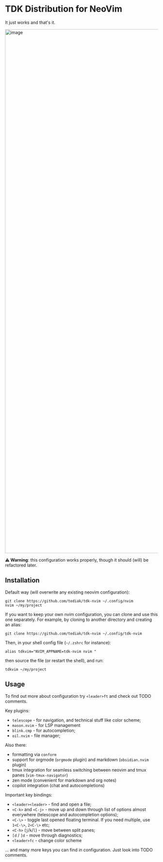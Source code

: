 # TDK Distribution for NeoVim 

It just works and that's it.

<img width="1724" alt="image" src="https://github.com/user-attachments/assets/9b8d36c7-ed7b-4f2f-be9b-2c2860aff571" />

**⚠️ Warning**: this configuration works properly, though it should (will) be refactored later. 

## Installation

Default way (will overwrite any existing neovim configuration):

```
git clone https://github.com/tediak/tdk-nvim ~/.config/nvim
nvim ~/my/project
```

If you want to keep your own nvim configuration, you can clone and use this one separately. For example, by cloning to another directory and creating an alias:

```
git clone https://github.com/tediak/tdk-nvim ~/.config/tdk-nvim
```

Then, in your shell config file (`~/.zshrc` for instance):

```
alias tdkvim="NVIM_APPNAME=tdk-nvim nvim "
```

then source the file (or restart the shell), and run:

```
tdkvim ~/my/project
```

## Usage

To find out more about configuration try `<leader>ft` and check out TODO comments.

Key plugins:

- `telescope` - for navigation, and technical stuff like color scheme;
- `mason.nvim` - for LSP management
- `blink.cmp` - for autocompletion;
- `oil.nvim` - file manager;

Also there:
- formatting via `conform`
- support for orgmode (`orgmode` plugin) and markdown (`obsidian.nvim` plugin)
- tmux integration for seamless switching between neovim and tmux panes (`vim-tmux-navigator`)
- zen mode (convenient for markdown and org notes)
- copilot integration (chat and autocompletions)

Important key bindings:

- `<leader><leader>` - find and open a file;
- `<C-k>` and `<C-j>` - move up and down through list of options almost everywhere (telescope and autocompletion options);
- `<C-\>` - toggle last opened floating terminal. If you need multiple, use `1<C-\>`, `2<C-\>` etc;
- `<C-h>` (`j`/`k`/`l`) - move between split panes;
- `[d` / `]d` - move through diagnostics;
- `<leader>fc` - change color scheme

... and many more keys you can find in configuration. Just look into TODO comments.
